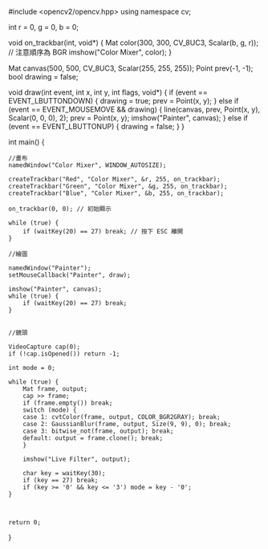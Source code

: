 #include <opencv2/opencv.hpp>
using namespace cv;

int r = 0, g = 0, b = 0;

void on_trackbar(int, void*) 
{
    Mat color(300, 300, CV_8UC3, Scalar(b, g, r)); // 注意順序為 BGR
    imshow("Color Mixer", color);
}



Mat canvas(500, 500, CV_8UC3, Scalar(255, 255, 255));
Point prev(-1, -1);
bool drawing = false;

void draw(int event, int x, int y, int flags, void*) {
    if (event == EVENT_LBUTTONDOWN) {
        drawing = true;
        prev = Point(x, y);
    }
    else if (event == EVENT_MOUSEMOVE && drawing) {
        line(canvas, prev, Point(x, y), Scalar(0, 0, 0), 2);
        prev = Point(x, y);
        imshow("Painter", canvas);
    }
    else if (event == EVENT_LBUTTONUP) {
        drawing = false;
    }
}



int main() {


    //畫布
    namedWindow("Color Mixer", WINDOW_AUTOSIZE);

    createTrackbar("Red", "Color Mixer", &r, 255, on_trackbar);
    createTrackbar("Green", "Color Mixer", &g, 255, on_trackbar);
    createTrackbar("Blue", "Color Mixer", &b, 255, on_trackbar);

    on_trackbar(0, 0); // 初始顯示

    while (true) {
        if (waitKey(20) == 27) break; // 按下 ESC 離開
    }

    //繪圖

    namedWindow("Painter");
    setMouseCallback("Painter", draw);

    imshow("Painter", canvas);
    while (true) {
        if (waitKey(20) == 27) break;
    }


    //鏡頭

    VideoCapture cap(0);
    if (!cap.isOpened()) return -1;

    int mode = 0;

    while (true) {
        Mat frame, output;
        cap >> frame;
        if (frame.empty()) break;
        switch (mode) {
        case 1: cvtColor(frame, output, COLOR_BGR2GRAY); break;
        case 2: GaussianBlur(frame, output, Size(9, 9), 0); break;
        case 3: bitwise_not(frame, output); break;
        default: output = frame.clone(); break;
        }

        imshow("Live Filter", output);

        char key = waitKey(30);
        if (key == 27) break;
        if (key >= '0' && key <= '3') mode = key - '0';
    }



    return 0;
}


